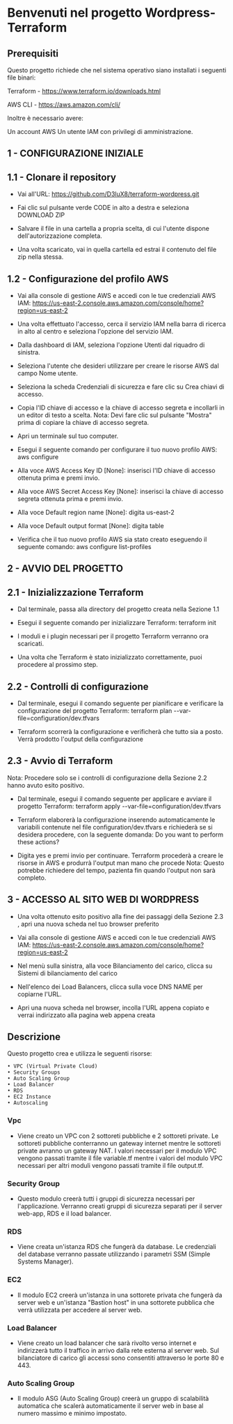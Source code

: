 # Benvenuti nel progetto Wordpress-Terraform

## Prerequisiti
Questo progetto richiede che nel sistema operativo siano installati i seguenti file binari:


Terraform - https://www.terraform.io/downloads.html

AWS CLI - https://aws.amazon.com/cli/

Inoltre è necessario avere:

Un account AWS
Un utente IAM con privilegi di amministrazione.
  
## 1 - CONFIGURAZIONE INIZIALE

## 1.1 - Clonare il repository 

   - Vai all'URL: https://github.com/D3luX8/terraform-wordpress.git 
    
   - Fai clic sul pulsante verde CODE in alto a destra e seleziona DOWNLOAD ZIP

   - Salvare il file in una cartella a propria scelta, di cui l'utente dispone dell'autorizzazione completa.
   
   - Una volta scaricato, vai in quella cartella ed estrai il contenuto del file zip nella stessa.
   
## 1.2 - Configurazione del profilo AWS

   - Vai alla console di gestione AWS e accedi con le tue credenziali AWS IAM: 
     https://us-east-2.console.aws.amazon.com/console/home?region=us-east-2

   - Una volta effettuato l'accesso, cerca il servizio IAM nella barra di ricerca in alto al centro e seleziona l'opzione del servizio IAM.

   - Dalla dashboard di IAM, seleziona l'opzione Utenti dal riquadro di sinistra.

   - Seleziona l'utente che desideri utilizzare per creare le risorse AWS dal campo Nome utente.

   - Seleziona la scheda Credenziali di sicurezza e fare clic su Crea chiavi di accesso.
   
   - Copia l'ID chiave di accesso e la chiave di accesso segreta e incollarli in un editor di testo a scelta.
     Nota: Devi fare clic sul pulsante "Mostra" prima di copiare la chiave di accesso segreta.
	 
	 
   - Apri un terminale sul tuo computer.
   
   - Esegui il seguente comando per configurare il tuo nuovo profilo AWS:
     aws configure
	 
   - Alla voce AWS Access Key ID [None]: inserisci l'ID chiave di accesso ottenuta prima e premi invio.
   - Alla voce AWS Secret Access Key [None]: inserisci la chiave di accesso segreta ottenuta prima e premi invio.
   - Alla voce Default region name [None]: digita us-east-2
   - Alla voce Default output format [None]: digita table
   
   - Verifica che il tuo nuovo profilo AWS sia stato creato eseguendo il seguente comando:
     aws configure list-profiles
	 
	 
## 2 - AVVIO DEL PROGETTO

## 2.1 - Inizializzazione Terraform

   - Dal terminale, passa alla directory del progetto creata nella Sezione 1.1
   
   - Esegui il seguente comando per inizializzare Terraform:
     terraform init
	 
   - I moduli e i plugin necessari per il progetto Terraform verranno ora scaricati.
   
   - Una volta che Terraform è stato inizializzato correttamente, puoi procedere al prossimo step.
   
## 2.2 - Controlli di configurazione

   - Dal terminale, esegui il comando seguente per pianificare e verificare la configurazione del progetto Terraform:
     terraform plan --var-file=configuration/dev.tfvars
	 
   - Terraform scorrerà la configurazione e verificherà che tutto sia a posto. Verrà prodotto l'output della configurazione
   
   
## 2.3 - Avvio di Terraform

   Nota: Procedere solo se i controlli di configurazione della Sezione 2.2 hanno avuto esito positivo.
   
   - Dal terminale, esegui il comando seguente per applicare e avviare il progetto Terraform:
     terraform apply --var-file=configuration/dev.tfvars
	 
   - Terraform elaborerà la configurazione inserendo automaticamente le variabili contenute nel file configuration/dev.tfvars e richiederà se si desidera procedere, con la seguente domanda: Do you want to perform these actions?
   
   - Digita yes e premi invio per continuare. Terraform procederà a creare le risorse in AWS e produrrà l'output man mano che procede
     Nota: Questo potrebbe richiedere del tempo, pazienta fin quando l'output non sarà completo.
	 
	 
## 3 - ACCESSO AL SITO WEB DI WORDPRESS

   - Una volta ottenuto esito positivo alla fine dei passaggi della Sezione 2.3 , apri una nuova scheda nel tuo browser preferito
   
   - Vai alla console di gestione AWS e accedi con le tue credenziali AWS IAM: 
     https://us-east-2.console.aws.amazon.com/console/home?region=us-east-2
	 
   - Nel menù sulla sinistra, alla voce Bilanciamento del carico, clicca su Sistemi di bilanciamento del carico
   
   - Nell'elenco dei Load Balancers, clicca sulla voce DNS NAME per copiarne l'URL.
   
   - Apri una nuova scheda nel browser, incolla l'URL appena copiato e verrai indirizzato alla pagina web appena creata
	 
	 
	 
   
   
	 
## Descrizione
Questo progetto crea e utilizza le seguenti risorse:

    • VPC (Virtual Private Cloud)
    • Security Groups
    • Auto Scaling Group
    • Load Balancer
    • RDS
    • EC2 Instance
    • Autoscaling

### Vpc
- Viene creato un VPC con 2 sottoreti pubbliche e 2 sottoreti private. Le sottoreti pubbliche conterranno un gateway internet mentre le sottoreti private avranno un gateway NAT. I valori necessari per il modulo VPC vengono passati tramite il file variable.tf mentre i valori del modulo VPC necessari per altri moduli vengono passati tramite il file output.tf.

### Security Group
- Questo modulo creerà tutti i gruppi di sicurezza necessari per l'applicazione. Verranno creati gruppi di sicurezza separati per il server web-app, RDS e il load balancer.

### RDS
- Viene creata un'istanza RDS che fungerà da database. Le credenziali del database verranno passate utilizzando i parametri SSM (Simple Systems Manager).

### EC2 
- Il modulo EC2 creerà un'istanza in una sottorete privata che fungerà da server web e un'istanza "Bastion host" in una sottorete pubblica che verrà utilizzata per accedere al server web.

### Load Balancer
- Viene creato un load balancer che sarà rivolto verso internet e indirizzerà tutto il traffico in arrivo dalla rete esterna al server web. Sul bilanciatore di carico gli accessi sono consentiti attraverso le porte 80 e 443.

### Auto Scaling Group
- Il modulo ASG (Auto Scaling Group) creerà un gruppo di scalabilità automatica che scalerà automaticamente il server web in base al numero massimo e minimo impostato.
